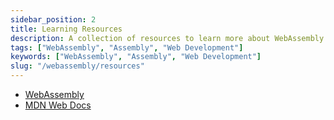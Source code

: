 ```yaml
---
sidebar_position: 2
title: Learning Resources
description: A collection of resources to learn more about WebAssembly.
tags: ["WebAssembly", "Assembly", "Web Development"]
keywords: ["WebAssembly", "Assembly", "Web Development"]
slug: "/webassembly/resources"
---
```


- [WebAssembly](https://webassembly.org/)
- [MDN Web Docs](https://developer.mozilla.org/en-US/docs/WebAssembly)